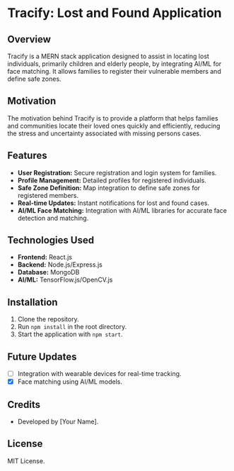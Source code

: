 # Tracify: Lost and Found Application

## Overview
Tracify is a MERN stack application designed to assist in locating lost individuals, primarily children and elderly people, by integrating AI/ML for face matching. It allows families to register their vulnerable members and define safe zones.

## Motivation
The motivation behind Tracify is to provide a platform that helps families and communities locate their loved ones quickly and efficiently, reducing the stress and uncertainty associated with missing persons cases.

## Features
- **User Registration:** Secure registration and login system for families.
- **Profile Management:** Detailed profiles for registered individuals.
- **Safe Zone Definition:** Map integration to define safe zones for registered members.
- **Real-time Updates:** Instant notifications for lost and found cases.
- **AI/ML Face Matching:** Integration with AI/ML libraries for accurate face detection and matching.

## Technologies Used
- **Frontend:** React.js
- **Backend:** Node.js/Express.js
- **Database:** MongoDB
- **AI/ML:** TensorFlow.js/OpenCV.js

## Installation
1. Clone the repository.
2. Run `npm install` in the root directory.
3. Start the application with `npm start`.

## Future Updates
- [ ] Integration with wearable devices for real-time tracking.
- [x] Face matching using AI/ML models.

## Credits
- Developed by [Your Name].

## License
MIT License.
